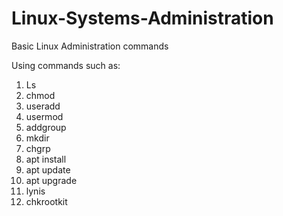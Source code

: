 # Linux-Systems-Administration
Basic Linux Administration commands

Using commands such as:
1. Ls
2. chmod
3. useradd
4. usermod
5. addgroup
6. mkdir
7. chgrp
8. apt install
9. apt update
10. apt upgrade
11. lynis
12. chkrootkit
